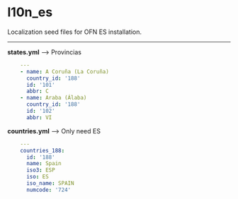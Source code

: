 # l10n_es
Localization seed files for OFN ES installation.

---------------------------------------------------------------

**states.yml** --> Provincias

```yaml
    ---
    - name: A Coruña (La Coruña)
      country_id: '188'
      id: '101'
      abbr: C
    - name: Araba (Álaba)
      country_id: '188'
      id: '102'
      abbr: VI
```

**countries.yml** --> Only need ES

```yaml
    ---
    countries_188:
      id: '188'
      name: Spain
      iso3: ESP
      iso: ES
      iso_name: SPAIN
      numcode: '724'
```
